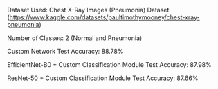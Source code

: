 Dataset Used: Chest X-Ray Images (Pneumonia) Dataset (https://www.kaggle.com/datasets/paultimothymooney/chest-xray-pneumonia)

Number of Classes: 2 (Normal and Pneumonia)

Custom Network Test Accuracy: 88.78%

EfficientNet-B0 + Custom Classification Module Test Accuracy: 87.98%

ResNet-50 + Custom Classification Module Test Accuracy: 87.66%
